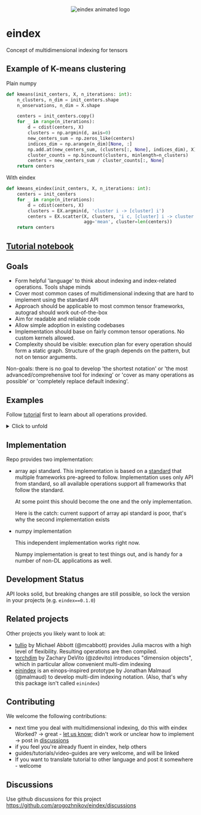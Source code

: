 <div align="center">
  <img src="https://arogozhnikov.github.io/images/eindex/logo-animated.gif" alt="eindex animated logo" />
</div>

# eindex

Concept of multidimensional indexing for tensors


## Example of K-means clustering


Plain numpy

```python
def kmeans(init_centers, X, n_iterations: int):
    n_clusters, n_dim = init_centers.shape
    n_onservations, n_dim = X.shape

    centers = init_centers.copy()
    for _ in range(n_iterations):
        d = cdist(centers, X)
        clusters = np.argmin(d, axis=0)
        new_centers_sum = np.zeros_like(centers)
        indices_dim = np.arange(n_dim)[None, :]
        np.add.at(new_centers_sum, (clusters[:, None], indices_dim), X)
        cluster_counts = np.bincount(clusters, minlength=n_clusters)
        centers = new_centers_sum / cluster_counts[:, None]
    return centers
```


With eindex

```python
def kmeans_eindex(init_centers, X, n_iterations: int):
    centers = init_centers
    for _ in range(n_iterations):
        d = cdist(centers, X)
        clusters = EX.argmin(d, 'cluster i -> [cluster] i')
        centers = EX.scatter(X, clusters, 'i c, [cluster] i -> cluster c',  
                             agg='mean', cluster=len(centers))
    return centers
```

## [Tutorial notebook](https://github.com/arogozhnikov/eindex/blob/main/tutorial/tutorial.ipynb)


## Goals

- Form helpful 'language' to think about indexing and index-related operations. Tools shape minds 
- Cover most common cases of multidimensional indexing that are hard to implement using the standard API
- Approach should be applicable to most common tensor frameworks, autograd should work out-of-the-box
- Aim for readable and reliable code
- Allow simple adoption in existing codebases
- Implementation should base on fairly common tensor operations. No custom kernels allowed.
- Complexity should be visible: execution plan for every operation should form a static graph. 
  Structure of the graph depends on the pattern, but not on tensor arguments.

Non-goals: there is no goal to develop 'the shortest notation' or 'the most advanced/comprehensive tool for indexing' or 'cover as many operations as possible' or 'completely replace default indexing'.



## Examples

Follow [tutorial](https://github.com/arogozhnikov/eindex/blob/main/tutorial/tutorial.ipynb) first to learn about all operations provided.

<details>
<summary>Click to unfold</summary>

#### - how do I select a single embedding from every image in a batch?

Let's say you have pairs of images and captions, and you want to take closest embedding:
```python
score = einsum(images_bhwc, sentences_btc, 'b h w c, b token c -> b h w token')
closest_index = argmax(score, 'b h w token -> [h, w] b token')
closest_emb = gather('b h w c, [h, w] b token -> b t c', images_bhwc, closest_index)
```

To adjust this example for video not image, replace 'h w' to 'h w t'. Yes, that simple.


#### - how to collect top-1 or top-3 predicted word for every position in audio/text?

```python
[most_likely_words] = argmax(prob_tbc, 't b w -> [w] t b')
[top_words] = argsort(prob_tbc, 't b w -> [w] t b order')[..., -3:]
```

#### - how to average embeddings over neighbors in a graph?
```python
# without batch (single graph)
gather('vin c, [vin, vout] edge -> vout', embeddings, edges)
# with batch (multile graphs)
gather('b vin c, [b, vin, vout] edge -> b vout', embeddings, edges)
``` 

#### - can eindex help with (complex) positional embeddings?

If we're speaking about trainable abspos, it can be just saved as `emb_hwc` and added every time to a batch.
There is no need for indexing. 

But it can be very helpful for complex scenarios: for example in T5-relpos, when a bias is added to every logit before softmax-ing to compute attention?
That's simple to implement for 1d, and *much* harder for 2d/3d. Let's implement for 2d with eindex:
```python
N = None
pos # [I, J] i j
pos1 = pos[:, :, :, N, N]
pos2 = pos[:, N, N, :, :]
xy_diff = (pos1 - pos2) % image_side  # we make shifts positive by wrapping
attention_bias = gather('i j head , [i, j] i1 j1 i2 j2 -> i1 j1 i2 j2 head', biases, xy_diff)
```
Note that we indeed encounter relative position (shift in x and y), which is not done in most implementations that deal with flat sequence instead.

In a similar way we could produce vector-shift attention (another typical version of relpos):
```python
vector_shift = gather('i j head c, [i, j] i1 j1 i2 j2 -> i1 j1 i2 j2 head c', biases, xy_diff)
```
</details>



## Implementation

Repo provides two implementation:

- array api standard. This implementation is based on a [standard](https://data-apis.org/array-api/latest/) that multiple frameworks pre-agreed to follow.
  Implementation uses only API from standard, so all available operations support all frameworks that follow the standard.

  At some point this should become the one and the only implementation.

  Here is the catch: current support of array api standard is poor, that's why the second implementation exists


- numpy implementation
  
  This independent implementation works right now.

  Numpy implementation is great to test things out, and is handy for a number of non-DL applications as well.


## Development Status

API looks solid, but breaking changes are still possible, so lock the version in your projects (e.g. `eindex==0.1.0`)


## Related projects

Other projects you likely want to look at:

- [tullio](https://github.com/mcabbott/Tullio.jl) by Michael Abbott (@mcabbott) provides Julia macros with a high level of flexibility. 
  Resulting operations are then compiled.
- [torchdim](https://github.com/facebookresearch/torchdim) by Zachary DeVito (@zdevito) introduces "dimension objects", which in particular allow convenient multi-dim indexing
- [einindex](https://github.com/malmaud/einindex) is an einops-inspired prototype by Jonathan Malmaud (@malmaud) to develop multi-dim indexing notation.
  (Also, that's why this package isn't called `einindex`)


## Contributing

We welcome the following contributions:

- next time you deal with multidimensional indexing, do this with eindex <br />
  Worked? &rarr; great - [let us know](https://github.com/arogozhnikov/eindex/discussions/new?category=show-and-tell); didn't work or unclear how to implement &rarr; post in [discussions](https://github.com/arogozhnikov/eindex/discussions)
- if you feel you're already fluent in eindex, help others
- guides/tutorials/video-guides are very welcome, and will be linked
- If you want to translate tutorial to other language and post it somewhere - welcome 



## Discussions

Use github discussions for this project https://github.com/arogozhnikov/eindex/discussions